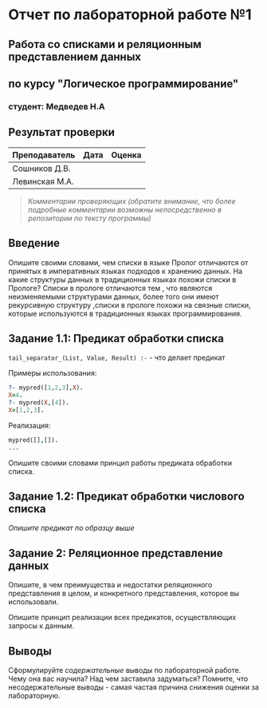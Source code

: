 # Отчет по лабораторной работе №1
## Работа со списками и реляционным представлением данных
## по курсу "Логическое программирование"

### студент: Медведев Н.А

## Результат проверки

| Преподаватель     | Дата         |  Оценка       |
|-------------------|--------------|---------------|
| Сошников Д.В. |              |               |
| Левинская М.А.|              |               |

> *Комментарии проверяющих (обратите внимание, что более подробные комментарии возможны непосредственно в репозитории по тексту программы)*


## Введение

Опишите своими словами, чем списки в языке Пролог отличаются от принятых в императивных языках подходов к хранению данных. На какие структуры
данных в традиционных языках похожи списки в Прологе?
Списки в прологе отличаются тем , что являются неизменяемыми структурами данных, более того они имеют рекурсивную структуру ,cписки в прологе похожи на связные списки, которые используются в традиционных языках программирования.

## Задание 1.1: Предикат обработки списка

`tail_separator_(List, Value, Result) :-` - что делает предикат

Примеры использования:
```prolog
?- mypred([1,2,3],X).
X=4.
?- mypred(X,[4]).
X=[1,2,3].
```

Реализация:
```prolog
mypred([],[]).
...
```

Опишите своими словами принцип работы предиката обработки списка.

## Задание 1.2: Предикат обработки числового списка

*Опишите предикат по образцу выше*

## Задание 2: Реляционное представление данных

Опишите, в чем преимущества и недостатки реляционного представления в целом, и конкретного представления, которое вы использовали.

Опишите принцип реализации всех предикатов, осуществляющих запросы к данным.

## Выводы

Сформулируйте *содержательные* выводы по лабораторной работе. Чему она вас научила? Над чем заставила задуматься? Помните, что несодержательные выводы -
самая частая причина снижения оценки за лабораторную.




